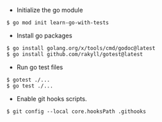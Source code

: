 - Initialize the go module
```
$ go mod init learn-go-with-tests
```

- Install go packages
```
$ go install golang.org/x/tools/cmd/godoc@latest
$ go install github.com/rakyll/gotest@latest
```

- Run go test files
```
$ gotest ./...
$ go test ./...
```

- Enable git hooks scripts.
```
$ git config --local core.hooksPath .githooks
```